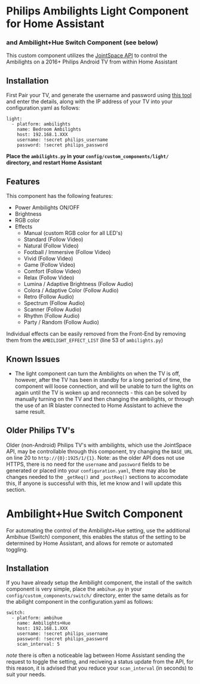 # Philips Ambilights Light Component for Home Assistant
### and Ambilight+Hue Switch Component (see below)

This custom component utilizes the [JointSpace API](http://jointspace.sourceforge.net/projectdata/documentation/jasonApi/1/doc/API.html) to control the Ambilights on a 2016+ Philips Android TV from within Home Assistant

## Installation
First Pair your TV, and generate the username and password using [this tool](https://github.com/suborb/philips_android_tv) and enter the details, along with the IP address of your TV into your configuration.yaml as follows:
```
light:
  - platform: ambilights
    name: Bedroom Ambilights
    host: 192.168.1.XXX
    username: !secret philips_username
    password: !secret philips_password
```

**Place the `ambilights.py` in your `config/custom_components/light/` directory, and restart Home Assistant**

## Features
This component has the following features:
- Power Ambilights ON/OFF
- Brightness
- RGB color
- Effects
  - Manual (custom RGB color for all LED's)
  - Standard (Follow Video)
  - Natural (Follow Video)
  - Football / Immersive (Follow Video)
  - Vivid (Follow Video)
  - Game (Follow Video)
  - Comfort (Follow Video)
  - Relax (Follow Video)
  - Lumina / Adaptive Brightness (Follow Audio)
  - Colora / Adaptive Color (Follow Audio)
  - Retro (Follow Audio)
  - Spectrum (Follow Audio)
  - Scanner (Follow Audio)
  - Rhythm (Follow Audio)
  - Party / Random (Follow Audio)
  
Individual effects can be easily removed from the Front-End by removing them from the `AMBILIGHT_EFFECT_LIST` (line 53 of `ambilights.py`)

## Known Issues
- The light component can turn the Ambilights on when the TV is off, however, after the TV has been in standby for a long period of time, the component will loose connection, and will be unable to turn the lights on again until the TV is woken up and reconnects - this can be solved by manually turning on the TV and then changing the ambilights, or through the use of an IR blaster connected to Home Assistant to achieve the same result.

## Older Philips TV's
Older (non-Android) Philips TV's with ambilights, which use the JointSpace API, may be controllable through this component, try changing the `BASE_URL` on line 20 to `http://{0}:1925/1/{1}`. Note: as the older API does not use HTTPS, there is no need for the `username` and  `password` fields to be generated or placed into your `configuration.yaml`, there may also be changes needed to the `_getReq()` and `_postReq()` sections to accomodate this, If anyone is successful with this, let me know and I will update this section.

# Ambilight+Hue Switch Component
For automating the control of the Ambilight+Hue setting, use the additional Ambihue (Switch) component, this enables the status of the setting to be determined by Home Assistant, and allows for remote or automated toggling.
## Installation
If you have already setup the Ambilight component, the install of the switch component is very simple, place the `ambihue.py` in your `config/custom_components/switch/` directory,
enter the same details as for the abilight component in the configuration.yaml as follows:
```
switch:
  - platform: ambihue
    name: Ambilights+Hue
    host: 192.168.1.XXX
    username: !secret philips_username
    password: !secret philips_password
    scan_interval: 5
```
*note* there is often a noticeable lag between Home Assistant sending the request to toggle the setting, and reciveing a status update from the API, for this reason, it is advised that you reduce your `scan_interval` (in seconds) to suit your needs.
